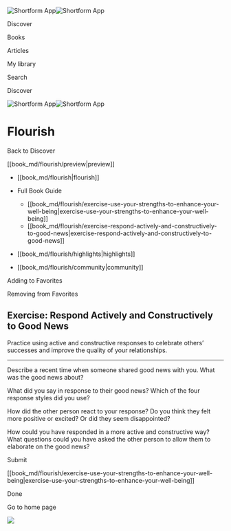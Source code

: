 ![Shortform App](/img/logo.36a2399e.svg)![Shortform App](/img/logo-dark.70c1b072.svg)

Discover

Books

Articles

My library

Search

Discover

![Shortform App](/img/logo.36a2399e.svg)![Shortform App](/img/logo-dark.70c1b072.svg)

# Flourish

Back to Discover

[[book_md/flourish/preview|preview]]

  * [[book_md/flourish|flourish]]
  * Full Book Guide

    * [[book_md/flourish/exercise-use-your-strengths-to-enhance-your-well-being|exercise-use-your-strengths-to-enhance-your-well-being]]
    * [[book_md/flourish/exercise-respond-actively-and-constructively-to-good-news|exercise-respond-actively-and-constructively-to-good-news]]
  * [[book_md/flourish/highlights|highlights]]
  * [[book_md/flourish/community|community]]



Adding to Favorites 

Removing from Favorites 

## Exercise: Respond Actively and Constructively to Good News

Practice using active and constructive responses to celebrate others’ successes and improve the quality of your relationships.

* * *

Describe a recent time when someone shared good news with you. What was the good news about?

What did you say in response to their good news? Which of the four response styles did you use?

How did the other person react to your response? Do you think they felt more positive or excited? Or did they seem disappointed?

How could you have responded in a more active and constructive way? What questions could you have asked the other person to allow them to elaborate on the good news?

Submit 

[[book_md/flourish/exercise-use-your-strengths-to-enhance-your-well-being|exercise-use-your-strengths-to-enhance-your-well-being]]

Done

Go to home page 

![](https://bat.bing.com/action/0?ti=56018282&Ver=2&mid=6a9078f9-5aba-4fdd-b1c0-d723695d77cc&sid=49fff5b0636c11eeb9c611038afc8668&vid=4a005010636c11ee80c703d4c4a7acd5&vids=0&msclkid=N&pi=0&lg=en-US&sw=800&sh=600&sc=24&nwd=1&tl=Shortform%20%7C%20Book&p=https%3A%2F%2Fwww.shortform.com%2Fapp%2Fbook%2Fflourish%2Fexercise-respond-actively-and-constructively-to-good-news&r=&lt=298&evt=pageLoad&sv=1&rn=150077)
